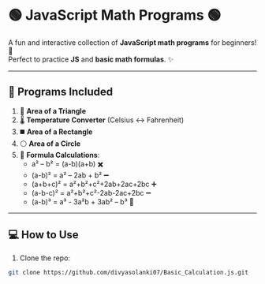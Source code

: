 # 🟢 JavaScript Math Programs 🟢

A fun and interactive collection of **JavaScript math programs** for beginners! 🎉  
Perfect to practice **JS** and **basic math formulas**. ✨

---

## 📝 Programs Included

1. 🔺 **Area of a Triangle**  
2. 🌡️ **Temperature Converter** (Celsius ↔ Fahrenheit)  
3. ◼️ **Area of a Rectangle**  
4. ⚪ **Area of a Circle**  
5. 🧮 **Formula Calculations**:
   - a² – b² = (a-b)(a+b) ✖️  
   - (a-b)² = a² – 2ab + b² ➖  
   - (a+b+c)² = a²+b²+c²+2ab+2ac+2bc ➕  
   - (a-b-c)² = a²+b²+c²-2ab-2ac+2bc ➖  
   - (a-b)³ = a³ - 3a²b + 3ab² – b³ 🔹  

---

## 💻 How to Use

1. Clone the repo:  

```bash
git clone https://github.com/divyasolanki07/Basic_Calculation.js.git
